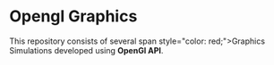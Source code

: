 # Opengl Graphics

This repository consists of several span style="color: red;">Graphics Simulations</span> developed using **OpenGl API**.
